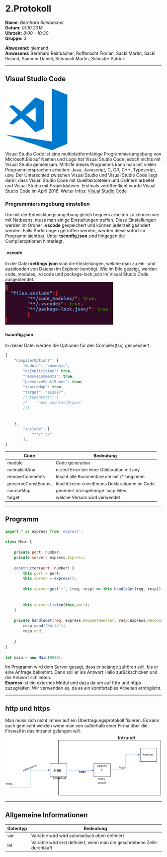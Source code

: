 # 2.Protokoll  
  
  **Name**:  *Bernhard Reinbacher*  
  **Datum:** *01.10.2018*  
  **Uhrzeit:** *8:00 - 10:30*  
  **Gruppe:** *3*  
  
   
    
 **Abwesend:** niemand  
 **Anwesend:** Bernhard Reinbacher, Ruffenacht Florian, Sackl Martin, Sackl Roland, Sammer Daniel, Schmuck Martin, Schuster Patrick  
  
*********************************************************************************************************************************    
## Visual Studio Code   
![vscode](/reibem14/vscode2.png)     
Visual Studio Code ist eine multiplattformfähige Programmierumgebung von Microsoft.Bis auf Namen und Logo hat Visual Studio Code jedoch nichts mit Visual Studio gemeinsam. Mithilfe dieses Programms kann man mit vielen Programmiersprachen arbeiten: Java, Javascript, C, C#, C++, Typescript, usw. Der Unterschied zwischen Visual Studio und Visual Studio Code liegt darin, dass Visual Studio Code mit Quelltextdateien und Ordnern arbeitet und Visual Studio mit Projektdateien. Erstmals veröffentlicht wurde Visual Studio Code im April 2016. Weiter Infos: [Visual Studio Code](https://code.visualstudio.com/)      

### Programmierumgebung einstellen  
Um mit der Entwicklungsumgebung gleich bequem arbeiten zu können wie mit Netbeans, muss man einige Einstellungen treffen. Diese Einstellungen werden im Ordner **.vscode** gespeichert und können jederzeit geändert werden. Falls Änderungen getroffen werden, werden diese sofort im Programm sichtbar. Unter **tsconfig.json** sind hingegen die Compileroptionen hinterlegt.    
  
#### .vscode  
In der Datei **settings.json** sind die Einstellungen, welche man zu ein- und ausblenden von Dateien im Explorer benötigt. Wie im Bild gezeigt, werden code_modules, .vscode und package-lock.json im Visual Studio Code ausgeblendet.  
![settings.json](/reibem14/settings.json.PNG)  
  
#### tsconfig.json  
In dieser Datei werden die Optionen für den Compiler(tsc) gespeichert.    
```javascript  
{
    "compilerOptions": {
        "module": "commonjs",
        "noImplicitAny": true,
        "removeComments": true,
        "preserveConstEnums": true,
        "sourceMap": true,
        "target": "es2017",
        //"typeRoots": [
        //    "node_modules/@types"
        //]
           

    },
        "include": [
            "**/*.ts"
        ],
}  
```

Code | Bedeutung  
---- | ---------  
module | Code generation  
noImplicitAny | erzeut Error bei einer Deklaration mit any  
removeComments | löscht alle Kommentare die mit /* beginnen  
preserveConstEnums | löscht keine constEnums Deklarationen im Code  
sourceMap | generiert dazugehörige .map Files  
target | welche Version wird verwendet   
********************************************************************************************************************************  
## Programm  
```javascript  
import * as express from 'express';

class Main {

    private port: number;
    private server: express.Express;

    constructor(port: number) {
        this.port = port;
        this.server = express();

        this.server.get('*', (req, resp) => this.handleGet(req, resp));


        this.server.listen(this.port);
    }

    private handleGet(req: express.RequestHandler, resp:express.Response) {
        resp.send('Hallo');
        resp.end;
     
    }
}

let main = new Main(8080);  
```
Im Programm wird dem Server gesagt, dass er solange zuhören soll, bis er eine Anfrage bekommt. Dann soll er als Antwort Hallo zurückschicken und die Antwort schließen.   
**Express** ist ein externes Modul und dazu da um auf http und https zuzugreifen. Wir verwenden es, da es ein komfortables Arbeiten ermöglicht.   
*******************************************************************************************************************************  
## http und https  
Man muss sich nicht immer auf ein Übertragungsprotokoll fixieren. Es kann auch gemischt werden wenn man von außerhalb einer Firma über die Firewall in das Intranet gelangen will.   
![Intranet](/reibem14/Intranet.PNG)  
*******************************************************************************************************************************  
## Allgemeine Informationen  
Datentyp | Bedeutung  
-------- | ---------  
var | Variable wird wird automatisch oben definiert 
let | Variable wird erst definiert, wenn man die geschriebene Zeile durchläuft  

  
  


